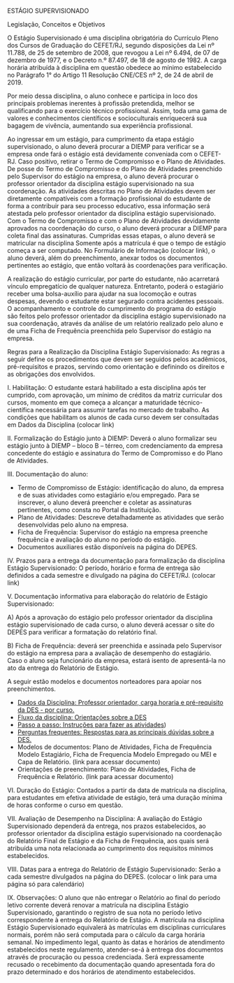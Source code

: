 ESTÁGIO SUPERVISIONADO

Legislação, Conceitos e Objetivos

O Estágio Supervisionado é uma disciplina obrigatória do Currículo Pleno dos Cursos de Graduação do CEFET/RJ, segundo disposições da Lei nº 11.788, de 25 de setembro de 2008, que revogou a Lei nº 6.494, de 07 de dezembro de 1977, e o Decreto n.º 87.497, de 18 de agosto de 1982. A carga horária atribuída à disciplina em questão obedece ao mínimo estabelecido no Parágrafo 1° do Artigo 11 Resolução CNE/CES nº 2, de 24 de abril de 2019.

Por meio dessa disciplina, o aluno conhece e participa in loco dos principais problemas inerentes à profissão pretendida, melhor se qualificando para o exercício técnico profissional. Assim, toda uma gama de valores e conhecimentos científicos e socioculturais enriquecerá sua bagagem de vivência, aumentando sua experiência profissional.

Ao ingressar em um estágio, para cumprimento da etapa estágio supervisionado, o aluno deverá procurar a DIEMP para verificar se a empresa onde fará o estágio está devidamente conveniada com o CEFET-RJ. Caso positivo, retirar o Termo de Compromisso e o Plano de Atividades. De posse do Termo de Compromisso e do Plano de Atividades preenchido pelo Supervisor do estágio na empresa, o aluno deverá procurar o professor orientador da disciplina estágio supervisionado na sua coordenação. As atividades descritas no Plano de Atividades devem ser diretamente compatíveis com a formação profissional do estudante de forma a contribuir para seu processo educativo, essa informação será atestada pelo professor orientador da disciplina estágio supervisionado. Com o Termo de Compromisso e com o Plano de Atividades devidamente aprovados na coordenação do curso, o aluno deverá procurar a DIEMP para coleta final das assinaturas. Cumpridas essas etapas, o aluno deverá se matricular na disciplina Somente após a matrícula é que o tempo de estágio começa a ser computado. No Formulário de Informação (colocar link), o aluno deverá, além do preenchimento, anexar todos os documentos pertinentes ao estágio, que então voltará às coordenações para verificação.

A realização do estágio curricular, por parte do estudante, não acarretará vínculo empregatício de qualquer natureza. Entretanto, poderá o estagiário receber uma bolsa-auxílio para ajudar na sua locomoção e outras despesas, devendo o estudante estar segurado contra acidentes pessoais.
O acompanhamento e controle do cumprimento do programa do estágio são feitos pelo professor orientador da disciplina estágio supervisionado na sua coordenação, através da análise de um relatório realizado pelo aluno e de uma Ficha de Frequência preenchida pelo Supervisor do estágio na empresa.

Regras para a Realização da Disciplina Estágio Supervisionado:
As regras a seguir define os procedimentos que devem ser seguidos pelos acadêmicos, pré-requisitos e prazos, servindo como orientação e definindo os direitos e as obrigações dos envolvidos.

I. Habilitação:
O estudante estará habilitado a esta disciplina após ter cumprido, com aprovação, um mínimo de créditos da matriz curricular dos cursos, momento em que começa a alcançar a maturidade técnico-científica necessária para assumir tarefas no mercado de trabalho. As condições que habilitam os alunos de cada curso devem ser consultadas em Dados da Disciplina (colocar link)

II. Formalização do Estágio junto à DIEMP:
Deverá o aluno formalizar seu estágio junto à DIEMP – bloco B – térreo, com credenciamento da empresa concedente do estágio e assinatura do Termo de Compromisso e do Plano de Atividades.

III. Documentação do aluno:
- Termo de Compromisso de Estágio: identificação do aluno, da empresa e de suas atividades como estagiário e/ou empregado. Para se inscrever, o aluno deverá preencher e coletar as assinaturas pertinentes, como consta no Portal da Instituição.
- Plano de Atividades: Descreve detalhadamente as atividades que serão desenvolvidas pelo aluno na empresa.
- Ficha de Frequência: Supervisor do estágio na empresa preenche frequência e avaliação do aluno no período do estágio.
- Documentos auxiliares estão disponíveis na página do DEPES.

IV. Prazos para a entrega da documentação para formalização da disciplina Estágio Supervisionado:
O período, horário e forma de entrega são definidos a cada semestre e divulgado na página do CEFET/RJ. (colocar link)

V. Documentação informativa para elaboração do relatório de Estágio Supervisionado:

A) Após a aprovação do estágio pelo professor orientador da disciplina estágio supervisionado de cada curso, o aluno deverá acessar o site do DEPES para verificar a formatação do relatório final.

B) Ficha de Frequência: deverá ser preenchida e assinada pelo Supervisor do estágio na empresa para a avaliação de desempenho do estagiário. Caso o aluno seja funcionário da empresa, estará isento de apresentá-la no ato da entrega do Relatório de Estágio.

A seguir estão modelos e documentos norteadores para apoiar nos preenchimentos.
- [Dados da Disciplina: Professor orientador, carga horaria e pré-requisito da DES - por curso.](http://www.cefet-rj.br/attachments/article/201/Dados%20da%20Disciplina.pdf)
- [Fluxo da disciplina: Orientações sobre a DES](http://www.cefet-rj.br/attachments/article/201/Fluxo%20da%20Disciplina.pdf)
- [Passo a passo: Instruções para fazer as atividades](http://www.cefet-rj.br/attachments/article/201/Passo%20a%20Passo.pdf))
- [Perguntas frequentes: Respostas para as principais dúvidas sobre a DES.](http://www.cefet-rj.br/attachments/article/201/Perguntas%20Frequentes%20.pdf)
- Modelos de documentos: Plano de Atividades, Ficha de Frequência Modelo Estagiário, Ficha de Frequencia Modelo Empregado ou MEI e Capa de Relatório. (link para acessar documento)
- Orientações de preenchimento: Plano de Atividades, Ficha de Frequência e Relatório. (link para acessar documento)

VI. Duração do Estágio:
Contados a partir da data de matrícula na disciplina, para estudantes em efetiva atividade de estágio, terá uma duração mínima de horas conforme o curso em questão.

VII. Avaliação de Desempenho na Disciplina:
A avaliação do Estágio Supervisionado dependerá da entrega, nos prazos estabelecidos, ao professor orientador da disciplina estágio supervisionado na coordenação do Relatório Final de Estágio e da Ficha de Frequência, aos quais será atribuída uma nota relacionada ao cumprimento dos requisitos mínimos estabelecidos.

VIII. Datas para a entrega do Relatório de Estágio Supervisionado:
Serão a cada semestre divulgados na página do DEPES. (colocar o link para uma página só para calendário)

IX. Observações:
O aluno que não entregar o Relatório ao final do período letivo corrente deverá renovar a matrícula na disciplina Estágio Supervisionado, garantindo o registro de sua nota no período letivo correspondente à entrega do Relatório de Estágio. A matrícula na disciplina Estágio Supervisionado equivalerá às matrículas em disciplinas curriculares normais, porém não será computada para o cálculo da carga horária semanal.
No impedimento legal, quanto às datas e horários de atendimento estabelecidos neste regulamento, atender-se-á à entrega dos documentos através de procuração ou pessoa credenciada. Será expressamente recusado o recebimento da documentação quando apresentada fora do prazo determinado e dos horários de atendimento estabelecidos.








